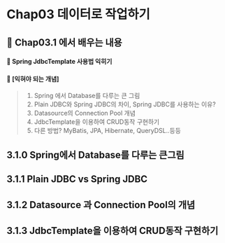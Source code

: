 # Chap03 데이터로 작업하기
## 📖 Chap03.1 에서 배우는 내용  
#### 🏁 Spring JdbcTemplate 사용법 익히기
#### 🏁 [익혀야 되는 개념]
> 1) Spring 에서 Database를 다루는 큰 그림
> 2) Plain JDBC와 Spring JDBC의 차이, Spring JDBC를 사용하는 이유?
> 3) Datasource의 Connection Pool 개념
> 4) JdbcTemplate을 이용하여 CRUD동작 구현하기 
> 5) 다른 방법? MyBatis, JPA, Hibernate, QueryDSL..등등 
## 3.1.0 Spring에서 Database를 다루는 큰그림
## 3.1.1 Plain JDBC vs Spring JDBC
## 3.1.2 Datasource 과 Connection Pool의 개념 
## 3.1.3 JdbcTemplate을 이용하여 CRUD동작 구현하기


